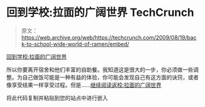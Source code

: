 # 回到学校:拉面的广阔世界 TechCrunch

> 原文：<https://web.archive.org/web/https://techcrunch.com/2009/08/19/back-to-school-wide-world-of-ramen/embed/>

[回到学校:拉面的广阔世界](https://web.archive.org/web/20221210011550/https://techcrunch.com/2009/08/19/back-to-school-wide-world-of-ramen/)

所以你要离开宿舍和他们丰富的自助餐。我知道这是很大的一步，你必须做一些调整。为自己做饭可能是一种有益的体验，你可能会发现自己有这方面的诀窍，或者像享受结果一样享受过程。但是……[继续阅读返校:拉面的广阔世界](https://web.archive.org/web/20221210011550/https://techcrunch.com/2009/08/19/back-to-school-wide-world-of-ramen/)

将此代码复制并粘贴到您的站点中进行嵌入